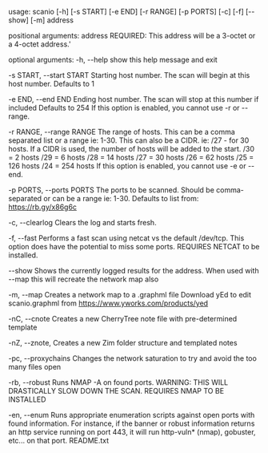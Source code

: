 
usage:
scanio [-h] [-s START] [-e END] [-r RANGE] [-p PORTS] [-c] [-f] [--show] [-m] address

positional arguments:
address REQUIRED: This address will be a 3-octet or a 4-octet address.'

optional arguments:
-h, --help
show this help message and exit

-s START, --start START
Starting host number. The scan will begin at this host number. Defaults to 1

-e END, --end END
Ending host number. The scan will stop at this number if included Defaults to 254 If this option is enabled, you cannot use -r or --range.

-r RANGE, --range RANGE
The range of hosts. This can be a comma separated list or a range ie: 1-30. This can also be a CIDR. ie: /27 - for 30 hosts. If a CIDR is used, the number of hosts will be added to the start. /30 = 2 hosts /29 = 6 hosts /28 = 14 hosts /27 = 30 hosts /26 = 62 hosts /25 = 126 hosts /24 = 254 hosts If this option is enabled, you cannot use -e or --end.

-p PORTS, --ports PORTS
The ports to be scanned. Should be comma-separated or can be a range ie: 1-30. Defaults to list from: https://rb.gy/x86g6c

-c, --clearlog
Clears the log and starts fresh.

-f, --fast
Performs a fast scan using netcat vs the default /dev/tcp. This option does have the potential to miss some ports. REQUIRES NETCAT to be installed.

--show
Shows the currently logged results for the address. When used with --map this will recreate the network map also

-m, --map
Creates a network map to a .graphml file Download yEd to edit scanio.graphml from https://www.yworks.com/products/yed

-nC, --cnote
Creates a new CherryTree note file with pre-determined template

-nZ, --znote,
Creates a new Zim folder structure and templated notes

-pc, --proxychains
Changes the network saturation to try and avoid the too many files open

-rb, --robust
Runs NMAP -A on found ports. WARNING: THIS WILL DRASTICALLY SLOW DOWN THE SCAN. REQUIRES NMAP TO BE INSTALLED

-en, --enum
Runs appropriate enumeration scripts against open ports with found information. For instance, if the banner or robust information returns an http service running on port 443, it will run http-vuln* (nmap), gobuster, etc... on that port.
README.txt
